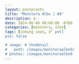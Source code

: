 ```yaml
---
layout: postplants
title: "Monstera Albo | #9"
description: $--
date: 2024-06-06 00:00:00 -0700
categories: [monstera, albo]
tags: [coming soon, 4" pot]
pin: false

# image: # thumbnail
#   path: /images/monsteraalbo9/
# photos: /images/monsteraalbo9
---
```


